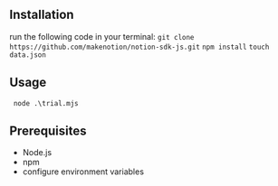 ## Installation
run the following code in your terminal:
```git clone https://github.com/makenotion/notion-sdk-js.git```
```npm install```
```touch data.json```

## Usage
``` node .\trial.mjs```

## Prerequisites
- Node.js
- npm
- configure environment variables